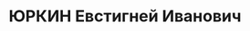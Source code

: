 ---
title: ЮРКИН Евстигней Иванович
description: 'Род. в 1896, г. Ульяновск. Помощник начальника штаба 7 стрелковой дивизии,
  капитан

  Обв. по ст. 54-1 "б", 54-8 УК РСФСР. Приговор: ВК ВС СССР, 20.11.1937 – ВМН. Расстрелян.

  Реабилитирован июль 1957'
---